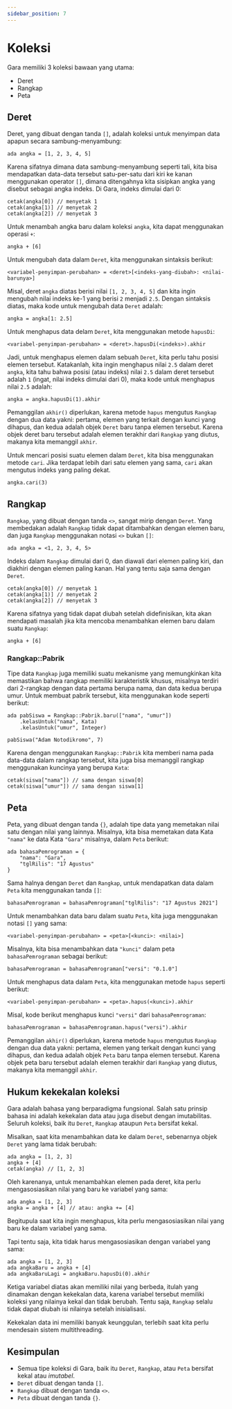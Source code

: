 ```yaml
---
sidebar_position: 7
---
```


# Koleksi

Gara memiliki 3 koleksi bawaan yang utama:

- Deret
- Rangkap
- Peta

## Deret

Deret, yang dibuat dengan tanda `[]`, adalah koleksi untuk menyimpan data apapun secara sambung-menyambung:

```gara
ada angka = [1, 2, 3, 4, 5]
```

Karena sifatnya dimana data sambung-menyambung seperti tali, kita bisa mendapatkan data-data tersebut satu-per-satu dari kiri ke kanan menggunakan operator `[]`, dimana ditengahnya kita sisipkan angka yang disebut sebagai angka indeks. Di Gara, indeks dimulai dari 0:

```gara
cetak(angka[0]) // menyetak 1
cetak(angka[1)] // menyetak 2
cetak(angka[2]) // menyetak 3
```

Untuk menambah angka baru dalam koleksi `angka`, kita dapat menggunakan operasi `+`:

```gara
angka + [6]
```

Untuk mengubah data dalam `Deret`, kita menggunakan sintaksis berikut:

```gara
<variabel-penyimpan-perubahan> = <deret>[<indeks-yang-diubah>: <nilai-barunya>]
```

Misal, deret `angka` diatas berisi nilai `[1, 2, 3, 4, 5]` dan kita ingin mengubah nilai indeks ke-1 yang berisi `2` menjadi `2.5`. Dengan sintaksis diatas, maka kode untuk mengubah data `Deret` adalah:

```gara
angka = angka[1: 2.5]
```

Untuk menghapus data delam `Deret`, kita menggunakan metode `hapusDi`:

```
<variabel-penyimpan-perubahan> = <deret>.hapusDi(<indeks>).akhir
```

Jadi, untuk menghapus elemen dalam sebuah `Deret`, kita perlu tahu posisi elemen tersebut. Katakanlah, kita ingin menghapus nilai `2.5` dalam deret `angka`, kita tahu bahwa posisi (atau indeks) nilai `2.5` dalam deret tersebut adalah `1` (ingat, nilai indeks dimulai dari 0), maka kode untuk menghapus nilai `2.5` adalah:

```gara
angka = angka.hapusDi(1).akhir
```

Pemanggilan `akhir()` diperlukan, karena metode `hapus` mengutus `Rangkap` dengan dua data yakni: pertama, elemen yang terkait dengan kunci yang dihapus, dan kedua adalah objek `Deret` baru tanpa elemen tersebut. Karena objek deret baru tersebut adalah elemen terakhir dari `Rangkap` yang diutus, makanya kita memanggil `akhir`.

Untuk mencari posisi suatu elemen dalam `Deret`, kita bisa menggunakan metode `cari`. Jika terdapat lebih dari satu elemen yang sama, `cari` akan mengutus indeks yang paling dekat.

```gara
angka.cari(3)
```

## Rangkap

`Rangkap`, yang dibuat dengan tanda `<>`, sangat mirip dengan `Deret`. Yang membedakan adalah `Rangkap` tidak dapat ditambahkan dengan elemen baru, dan juga `Rangkap` menggunakan notasi `<>` bukan `[]`:

```gara
ada angka = <1, 2, 3, 4, 5>
```

Indeks dalam `Rangkap` dimulai dari 0, dan diawali dari elemen paling kiri, dan diakhiri dengan elemen paling kanan. Hal yang tentu saja sama dengan `Deret`.

```gara
cetak(angka[0]) // menyetak 1
cetak(angka[1)] // menyetak 2
cetak(angka[2]) // menyetak 3
```

Karena sifatnya yang tidak dapat diubah setelah didefinisikan, kita akan mendapati masalah jika kita mencoba menambahkan elemen baru dalam suatu `Rangkap`:

```gara
angka + [6]
```

### Rangkap::Pabrik

Tipe data `Rangkap` juga memiliki suatu mekanisme yang memungkinkan kita memastikan bahwa rangkap memiliki karakteristik khusus, misalnya terdiri dari 2-rangkap dengan data pertama berupa nama, dan data kedua berupa umur. Untuk membuat pabrik tersebut, kita menggunakan kode seperti berikut:

```gara
ada pabSiswa = Rangkap::Pabrik.baru(["nama", "umur"])
    .kelasUntuk("nama", Kata)
    .kelasUntuk("umur", Integer)

pabSiswa("Adam Notodikromo", 7)
```

Karena dengan menggunakan `Rangkap::Pabrik` kita memberi nama pada data-data dalam rangkap tersebut, kita juga bisa memanggil rangkap menggunakan kuncinya yang berupa `Kata`:

```gara
cetak(siswa["nama"]) // sama dengan siswa[0]
cetak(siswa["umur"]) // sama dengan siswa[1]
```

## Peta

Peta, yang dibuat dengan tanda `{}`, adalah tipe data yang memetakan nilai satu dengan nilai yang lainnya. Misalnya, kita bisa memetakan data Kata `"nama"` ke data Kata `"Gara"` misalnya, dalam `Peta` berikut:

```gara
ada bahasaPemrograman = {
    "nama": "Gara",
    "tglRilis": "17 Agustus"
}
```

Sama halnya dengan `Deret` dan `Rangkap`, untuk mendapatkan data dalam `Peta` kita menggunakan tanda `[]`:

```gara
bahasaPemrograman = bahasaPemrograman["tglRilis": "17 Agustus 2021"]
```

Untuk menambahkan data baru dalam suatu `Peta`, kita juga menggunakan notasi `[]` yang sama:

```
<variabel-penyimpan-perubahan> = <peta>[<kunci>: <nilai>]
```

Misalnya, kita bisa menambahkan data `"kunci"` dalam peta `bahasaPemrograman` sebagai berikut:

```gara
bahasaPemrograman = bahasaPemrograman["versi": "0.1.0"]
```

Untuk menghapus data dalam `Peta`, kita menggunakan metode `hapus` seperti berikut:

```
<variabel-penyimpan-perubahan> = <peta>.hapus(<kunci>).akhir
```

Misal, kode berikut menghapus kunci `"versi"` dari `bahasaPemrograman`:

```gara
bahasaPemrograman = bahasaPemrograman.hapus("versi").akhir
```

Pemanggilan `akhir()` diperlukan, karena metode `hapus` mengutus `Rangkap` dengan dua data yakni: pertama, elemen yang terkait dengan kunci yang dihapus, dan kedua adalah objek `Peta` baru tanpa elemen tersebut. Karena objek peta baru tersebut adalah elemen terakhir dari `Rangkap` yang diutus, makanya kita memanggil `akhir`.

## Hukum kekekalan koleksi

Gara adalah bahasa yang berparadigma fungsional. Salah satu prinsip bahasa ini adalah kekekalan data atau juga disebut dengan imutabilitas. Seluruh koleksi, baik itu `Deret`, `Rangkap` ataupun `Peta` bersifat kekal.

Misalkan, saat kita menambahkan data ke dalam `Deret`, sebenarnya objek `Deret` yang lama tidak berubah:

```gara
ada angka = [1, 2, 3]
angka + [4]
cetak(angka) // [1, 2, 3]
```

Oleh karenanya, untuk menambahkan elemen pada deret, kita perlu mengasosiasikan nilai yang baru ke variabel yang sama:

```gara
ada angka = [1, 2, 3]
angka = angka + [4] // atau: angka += [4]
```

Begitupula saat kita ingin menghapus, kita perlu mengasosiasikan nilai yang baru ke dalam variabel yang sama.

Tapi tentu saja, kita tidak harus mengasosiasikan dengan variabel yang sama:

```gara
ada angka = [1, 2, 3]
ada angkaBaru = angka + [4]
ada angkaBaruLagi = angkaBaru.hapusDi(0).akhir
```

Ketiga variabel diatas akan memiliki nilai yang berbeda, itulah yang dinamakan dengan kekekalan data, karena variabel tersebut memiliki koleksi yang nilainya kekal dan tidak berubah. Tentu saja, `Rangkap` selalu tidak dapat diubah isi nilainya setelah inisialisasi.

Kekekalan data ini memiliki banyak keunggulan, terlebih saat kita perlu mendesain sistem multithreading.

## Kesimpulan

- Semua tipe koleksi di Gara, baik itu `Deret`, `Rangkap`, atau `Peta` bersifat kekal atau _imutabel_.
- `Deret` dibuat dengan tanda `[]`.
- `Rangkap` dibuat dengan tanda `<>`.
- `Peta` dibuat dengan tanda `{}`.
